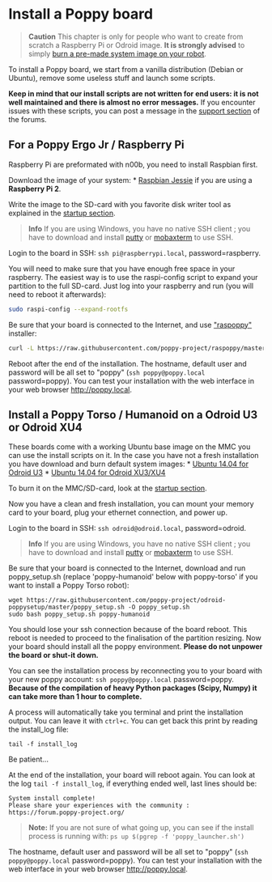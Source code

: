 # Install a Poppy board

> **Caution** This chapter is only for people who want to create from scratch a Raspberry Pi or Odroid image. **It is strongly advised** to simply [burn a pre-made system image on your robot](burn-an-image-file.md).

To install a Poppy board, we start from a vanilla distribution (Debian or Ubuntu), remove some useless stuff and launch some scripts.

**Keep in mind that our install scripts are not written for end users: it is not well maintained and there is almost no error messages.** If you encounter issues with these scripts, you can post a message in the [support section](https://forum.poppy-project.org/c/support) of the forums.

## For a Poppy Ergo Jr / Raspberry Pi

Raspberry Pi are preformated with n00b, you need to install Raspbian first.

Download the image of your system: * [Raspbian Jessie](https://www.raspberrypi.org/downloads/raspbian/) if you are using a **Raspberry Pi 2**.

Write the image to the SD-card with you favorite disk writer tool as explained in the [startup section](burn-an-image-file.md#write-an-image-to-the-sd-card).

> **Info** If you are using Windows, you have no native SSH client ; you have to download and install [putty](http://www.putty.org/) or [mobaxterm](http://mobaxterm.mobatek.net/) to use SSH.

Login to the board in SSH: `ssh pi@raspberrypi.local`, password=raspberry.

You will need to make sure that you have enough free space in your raspberry. The easiest way is to use the raspi-config script to expand your partition to the full SD-card. Just log into your raspberry and run (you will need to reboot it afterwards):

```bash
sudo raspi-config --expand-rootfs
```

Be sure that your board is connected to the Internet, and use ["raspoppy"](https://github.com/poppy-project/raspoppy) installer:

```bash
curl -L https://raw.githubusercontent.com/poppy-project/raspoppy/master/raspoppyfication.sh | bash -s "poppy-ergo-jr"
```

Reboot after the end of the installation. The hostname, default user and password will be all set to "poppy" (`ssh poppy@poppy.local` password=poppy). You can test your installation with the web interface in your web browser http://poppy.local.

## Install a Poppy Torso / Humanoid on a Odroid U3 or Odroid XU4

These boards come with a working Ubuntu base image on the MMC you can use the install scripts on it. In the case you have not a fresh installation you have download and burn default system images: * [Ubuntu 14.04 for Odroid U3](http://odroid.com/dokuwiki/doku.php?id=en:u3_release_linux_ubuntu) * [Ubuntu 14.04 for Odroid XU3/XU4](http://odroid.in/ubuntu_14.04lts/ubuntu-14.04.1lts-lubuntu-odroid-xu3-20150212.img.xz)

To burn it on the MMC/SD-card, look at the [startup section](burn-an-image-file.md#write-an-image-to-the-sd-card).

Now you have a clean and fresh installation, you can mount your memory card to your board, plug your ethernet connection, and power up.

Login to the board in SSH: `ssh odroid@odroid.local`, password=odroid.

> **Info** If you are using Windows, you have no native SSH client ; you have to download and install [putty](http://www.putty.org/) or [mobaxterm](http://mobaxterm.mobatek.net/) to use SSH.

Be sure that your board is connected to the Internet, download and run poppy_setup.sh (replace 'poppy-humanoid' below with poppy-torso' if you want to install a Poppy Torso robot):

    wget https://raw.githubusercontent.com/poppy-project/odroid-poppysetup/master/poppy_setup.sh -O poppy_setup.sh
    sudo bash poppy_setup.sh poppy-humanoid
    

You should lose your ssh connection because of the board reboot. This reboot is needed to proceed to the finalisation of the partition resizing. Now your board should install all the poppy environment. **Please do not unpower the board or shut-it down.**

You can see the installation process by reconnecting you to your board with your new poppy account: `ssh poppy@poppy.local` password=poppy. **Because of the compilation of heavy Python packages (Scipy, Numpy) it can take more than 1 hour to complete.**

A process will automatically take you terminal and print the installation output. You can leave it with `ctrl+c`. You can get back this print by reading the install_log file:

    tail -f install_log
    

Be patient...

At the end of the installation, your board will reboot again. You can look at the log `tail -f install_log`, if everything ended well, last lines should be:

    System install complete!
    Please share your experiences with the community : https://forum.poppy-project.org/
    

> **Note:** If you are not sure of what going up, you can see if the install process is running with: `ps up $(pgrep -f 'poppy_launcher.sh')`

The hostname, default user and password will be all set to "poppy" (`ssh poppy@poppy.local` password=poppy). You can test your installation with the web interface in your web browser http://poppy.local.